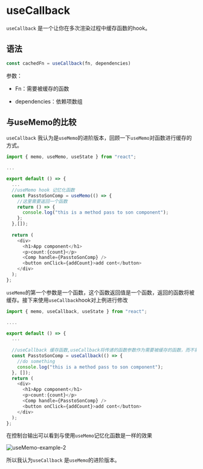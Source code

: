 # useCallback

`useCallback` 是一个让你在多次渲染过程中缓存函数的hook。

## 语法

```typescript
const cachedFn = useCallback(fn, dependencies)
```

参数：

+ Fn：需要被缓存的函数

+ dependencies：依赖项数组

  

## 与useMemo的比较

`useCallback` 我认为是`useMemo`的进阶版本，回顾一下`useMemo`对函数进行缓存的方式。

```typescript
import { memo, useMemo, useState } from "react";

...

export default () => {
  ...
  //useMemo hook 记忆化函数
  const PasstoSonComp = useMemo(() => {
    //这里需要返回一个函数
    return () => {
      console.log("this is a method pass to son component");
    };
  },[]);
  
  return (
    <div>
      <h1>App component</h1>
      <p>count:{count}</p>
      <Comp handle={PasstoSonComp} />
      <button onClick={addCount}>add cont</button>
    </div>
  );
};
```

`useMemo`的第一个参数是一个函数，这个函数返回值是一个函数，返回的函数将被缓存。接下来使用`useCallback`hook对上例进行修改

```typescript
import { memo, useCallback, useState } from "react";

....

export default () => {
  ...
  
  //useCallback 缓存函数,useCallback将传递的函数参数作为需要被缓存的函数，而不需要返回另一个函数
  const PasstoSonComp = useCallback(() => {
    //do something
    console.log("this is a method pass to son component");
  }, []);
  return (
    <div>
      <h1>App component</h1>
      <p>count:{count}</p>
      <Comp handle={PasstoSonComp} />
      <button onClick={addCount}>add cont</button>
    </div>
  );
};

```

在控制台输出可以看到与使用`useMemo`记忆化函数是一样的效果

![useMemo-example-2](/Users/eddie/Documents/code/doc-hub-sky/docs/react/hooks/images/useMemo-example-2.png)

所以我认为`useCallback` 是`useMemo`的进阶版本。